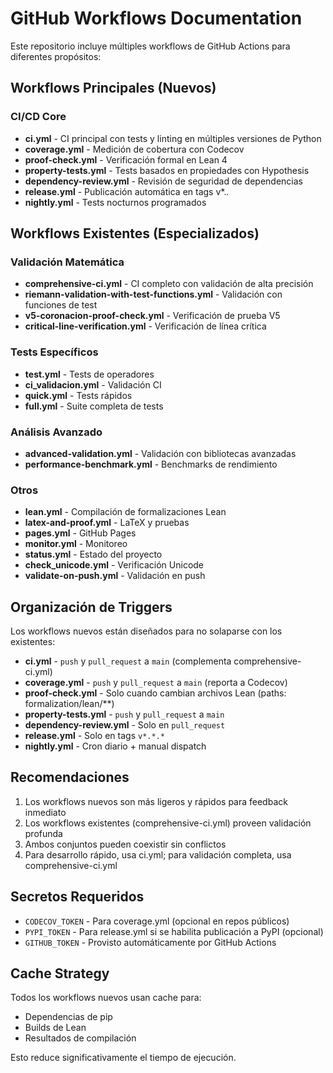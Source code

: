 # GitHub Workflows Documentation

Este repositorio incluye múltiples workflows de GitHub Actions para diferentes propósitos:

## Workflows Principales (Nuevos)

### CI/CD Core
- **ci.yml** - CI principal con tests y linting en múltiples versiones de Python
- **coverage.yml** - Medición de cobertura con Codecov
- **proof-check.yml** - Verificación formal en Lean 4
- **property-tests.yml** - Tests basados en propiedades con Hypothesis
- **dependency-review.yml** - Revisión de seguridad de dependencias
- **release.yml** - Publicación automática en tags v*.*.*
- **nightly.yml** - Tests nocturnos programados

## Workflows Existentes (Especializados)

### Validación Matemática
- **comprehensive-ci.yml** - CI completo con validación de alta precisión
- **riemann-validation-with-test-functions.yml** - Validación con funciones de test
- **v5-coronacion-proof-check.yml** - Verificación de prueba V5
- **critical-line-verification.yml** - Verificación de línea crítica

### Tests Específicos
- **test.yml** - Tests de operadores
- **ci_validacion.yml** - Validación CI
- **quick.yml** - Tests rápidos
- **full.yml** - Suite completa de tests

### Análisis Avanzado
- **advanced-validation.yml** - Validación con bibliotecas avanzadas
- **performance-benchmark.yml** - Benchmarks de rendimiento

### Otros
- **lean.yml** - Compilación de formalizaciones Lean
- **latex-and-proof.yml** - LaTeX y pruebas
- **pages.yml** - GitHub Pages
- **monitor.yml** - Monitoreo
- **status.yml** - Estado del proyecto
- **check_unicode.yml** - Verificación Unicode
- **validate-on-push.yml** - Validación en push

## Organización de Triggers

Los workflows nuevos están diseñados para no solaparse con los existentes:

- **ci.yml** - `push` y `pull_request` a `main` (complementa comprehensive-ci.yml)
- **coverage.yml** - `push` y `pull_request` a `main` (reporta a Codecov)
- **proof-check.yml** - Solo cuando cambian archivos Lean (paths: formalization/lean/**)
- **property-tests.yml** - `push` y `pull_request` a `main`
- **dependency-review.yml** - Solo en `pull_request`
- **release.yml** - Solo en tags `v*.*.*`
- **nightly.yml** - Cron diario + manual dispatch

## Recomendaciones

1. Los workflows nuevos son más ligeros y rápidos para feedback inmediato
2. Los workflows existentes (comprehensive-ci.yml) proveen validación profunda
3. Ambos conjuntos pueden coexistir sin conflictos
4. Para desarrollo rápido, usa ci.yml; para validación completa, usa comprehensive-ci.yml

## Secretos Requeridos

- `CODECOV_TOKEN` - Para coverage.yml (opcional en repos públicos)
- `PYPI_TOKEN` - Para release.yml si se habilita publicación a PyPI (opcional)
- `GITHUB_TOKEN` - Provisto automáticamente por GitHub Actions

## Cache Strategy

Todos los workflows nuevos usan cache para:
- Dependencias de pip
- Builds de Lean
- Resultados de compilación

Esto reduce significativamente el tiempo de ejecución.
